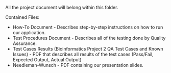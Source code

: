 All the project document will belong within this folder.

Contained Files:
- How-To Document - Describes step-by-step instructions on how to run our application.
- Test Procedures Document - Describes all of the testing done by Quality Assurance.
- Test Cases Results (Bioinformatics Project 2 QA Test Cases and Known Issues) - PDF that describes all results of the test cases (Pass/Fail, Expected Output, Actual Output)
- Needleman-Wunsch - PDF containing our presentation slides.

